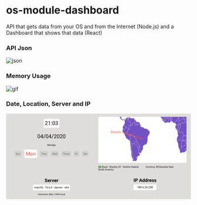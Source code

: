 # os-module-dashboard

API that gets data from your OS and from the Internet (Node.js) and a Dashboard that shows that data (React)

### API Json

![json]()

### Memory Usage

![gif](http://g.recordit.co/4CfExpN0gs.gif)

### Date, Location, Server and IP 

![example](https://github.com/LucasGuerraCavalcante/os-module-dashboard/blob/master/imgs/img.png)
